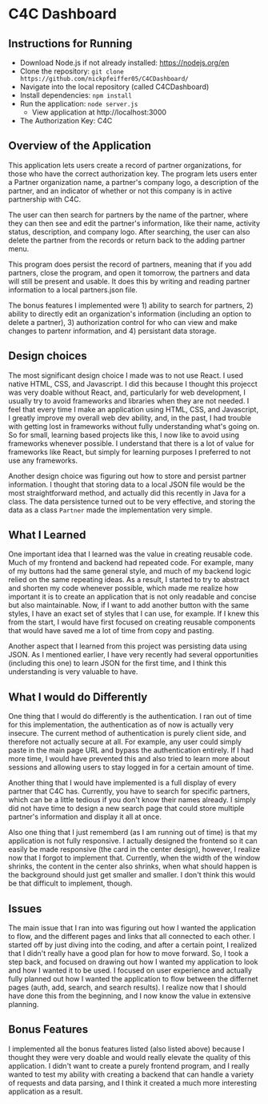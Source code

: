 # C4C Dashboard

## Instructions for Running
- Download Node.js if not already installed: https://nodejs.org/en
- Clone the repository: `git clone https://github.com/nickpfeiffer05/C4CDashboard/`
- Navigate into the local repository (called C4CDashboard)
- Install dependencies: `npm install`
- Run the application: `node server.js`
    - View application at http://localhost:3000
- The Authorization Key: C4C


## Overview of the Application 
This application lets users create a record of partner organizations, for those who have the correct authorization key. The program lets users enter a Partner organization name, a partner's company logo, a description of the partner, and an indicator of whether or not this company is in active partnership with C4C. 

The user can then search for partners by the name of the partner, where they can then see and edit the partner's information, like their name, activity status, description, and company logo. After searching, the user can also delete the partner from the records or return back to the adding partner menu. 

This program does persist the record of partners, meaning that if you add partners, close the program, and open it tomorrow, the partners and data will still be present and usable. It does this by writing and reading partner information to a local partners.json file. 

The bonus features I implemented were 1) ability to search for partners, 2) ability to directly edit an organization's information (including an option to delete a partner), 3) authorization control for who can view and make changes to partenr information, and 4) persistant data storage.


## Design choices 
The most significant design choice I made was to not use React. I used native HTML, CSS, and Javascript. I did this because I thought this projecct was very doable without React, and, particularly for web development, I usually try to avoid frameworks and libraries when they are not needed. I feel that every time I make an application using HTML, CSS, and Javascript, I greatly improve my overall web dev ability, and, in the past, I had trouble with getting lost in frameworks without fully understanding what's going on. So for small, learning based projects like this, I now like to avoid using frameworks whenever possible. I understand that there is a lot of value for frameworks like React, but simply for learning purposes I preferred to not use any frameworks. 

Another design choice was figuring out how to store and persist partner information. I thought that storing data to a local JSON file would be the most straightforward method, and actually did this recently in Java for a class. The data persistence turned out to be very effective, and storing the data as a class `Partner` made the implementation very simple. 


## What I Learned
One important idea that I learned was the value in creating reusable code. Much of my frontend and backend had repeated code. For example, many of my buttons had the same general style, and much of my backend logic relied on the same repeating ideas. As a result, I started to try to abstract and shorten my code whenever possible, which made me realize how important it is to create an application that is not only readable and concise but also maintainable. Now, if I want to add another button with the same styles, I have an exact set of styles that I can use, for example. If I knew this from the start, I would have first focused on creating reusable components that would have saved me a lot of time from copy and pasting. 

Another aspect that I learned from this project was persisting data using JSON. As I mentioned earlier, I have very recently had several opportunities (including this one) to learn JSON for the first time, and I think this understanding is very valuable to have. 


## What I would do Differently
One thing that I would do differently is the authentication. I ran out of time for this implementation, the authentication as of now is actually very insecure. The current method of authentication is purely client side, and therefore not actually secure at all. For example, any user could simply paste in the main page URL and bypass the authentication entirely. If I had more time, I would have prevented this and also tried to learn more about sessions and allowing users to stay logged in for a certain amount of time.

Another thing that I would have implemented is a full display of every partner that C4C has. Currently, you have to search for specific partners, which can be a little tedious if you don't know their names already. I simply did not have time to design a new search page that could store multiple partner's information and display it all at once. 

Also one thing that I just rememberd (as I am running out of time) is that my application is not fully responsive. I actually designed the frontend so it can easily be made responsive (the card in the center design), however, I realize now that I forgot to implement that. Currently, when the width of the window shrinks, the content in the center also shrinks, when what should happen is the background should just get smaller and smaller. I don't think this would be that difficult to implement, though.


## Issues
The main issue that I ran into was figuring out how I wanted the application to flow, and the different pages and links that all connected to each other. I started off by just diving into the coding, and after a certain point, I realized that I didn't really have a good plan for how to move forward. So, I took a step back, and focused on drawing out how I wanted my application to look and how I wanted it to be used. I focused on user experience and actually fully planned out how I wanted the application to flow between the differnet pages (auth, add, search, and search results). I realize now that I should have done this from the beginning, and I now know the value in extensive planning. 


## Bonus Features
I implemented all the bonus features listed (also listed above) because I thought they were very doable and would really elevate the quality of this application. I didn't want to create a purely frontend program, and I really wanted to test my ability with creating a backend that can handle a variety of requests and data parsing, and I think it created a much more interesting application as a result. 

